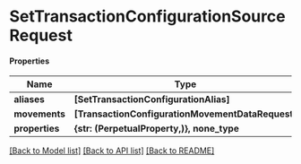 # SetTransactionConfigurationSourceRequest

#### Properties
Name | Type | Description | Notes
------------ | ------------- | ------------- | -------------
**aliases** | **[SetTransactionConfigurationAlias]** |  | 
**movements** | **[TransactionConfigurationMovementDataRequest]** |  | 
**properties** | **{str: (PerpetualProperty,)}, none_type** |  | [optional] 

[[Back to Model list]](../README.md#documentation-for-models) [[Back to API list]](../README.md#documentation-for-api-endpoints) [[Back to README]](../README.md)

